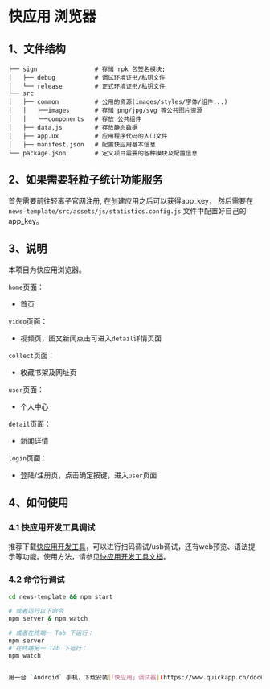 # 快应用 浏览器

## 1、文件结构

```
├── sign                # 存储 rpk 包签名模块;
│   ├── debug           # 调试环境证书/私钥文件
│   └── release         # 正式环境证书/私钥文件
└── src
│   ├── common          # 公用的资源(images/styles/字体/组件...)
│   │   ├──images       # 存储 png/jpg/svg 等公共图片资源
│   │   └──components   # 存放 公共组件
│   ├── data.js         # 存放静态数据
│   ├── app.ux          # 应用程序代码的人口文件
│   ├── manifest.json   # 配置快应用基本信息
└── package.json        # 定义项目需要的各种模块及配置信息
```

## 2、如果需要轻粒子统计功能服务

首先需要前往轻离子官网注册, 在创建应用之后可以获得app_key，
然后需要在 ``news-template/src/assets/js/statistics.config.js`` 文件中配置好自己的app_key。

## 3、说明

本项目为快应用浏览器。

`home`页面：
- 首页

`video`页面：
- 视频页，图文新闻点击可进入`detail`详情页面

`collect`页面：
- 收藏书架及网址页

`user`页面：
- 个人中心

`detail`页面：
- 新闻详情

`login`页面：
- 登陆/注册页，点击确定按键，进入`user`页面


## 4、如何使用

### 4.1 快应用开发工具调试
推荐下载[快应用开发工具](https://www.quickapp.cn/docCenter/post/95)，可以进行扫码调试/usb调试，还有web预览、语法提示等功能。使用方法，请参见[快应用开发工具文档](https://doc.quickapp.cn/tutorial/ide/overview.html)。

### 4.2 命令行调试
```bash
cd news-template && npm start

# 或者运行以下命令
npm server & npm watch

# 或者在终端一 Tab 下运行：
npm server
# 在终端另一 Tab 下运行：
npm watch


用一台 `Android` 手机，下载安装[「快应用」调试器](https://www.quickapp.cn/docCenter/post/69)，打开后操作`扫码安装`，扫描如上命令生成的二维码，即可看到效果；更多讯息，请参见[快应用环境搭建](https://nice.lovejade.cn/zh/article/develop-quick-app-experience-notes.html#环境搭建)。

